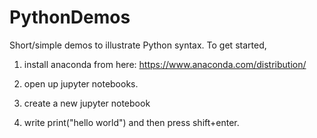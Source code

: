 # PythonDemos
Short/simple demos to illustrate Python syntax. To get started,

1. install anaconda from here: https://www.anaconda.com/distribution/

2. open up jupyter notebooks.

3. create a new jupyter notebook 

4. write print("hello world") and then press shift+enter.
